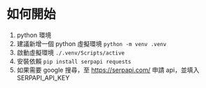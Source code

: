 # 如何開始

1. python 環境
2. 建議新增一個 python 虛擬環境 `python -m venv .venv`
3. 啟動虛擬環境 `./.venv/Scripts/active`
4. 安裝依賴 `pip install serpapi requests`
5. 如果需要 google 搜尋，至 https://serpapi.com/ 申請 api，並填入 SERPAPI_API_KEY
